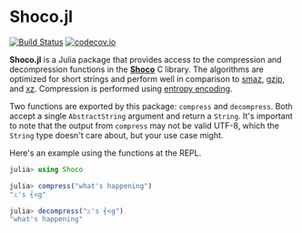# Shoco.jl

[![Build Status](https://github.com/ararslan/Shoco.jl/workflows/CI/badge.svg)](https://github.com/ararslan/Shoco.jl/actions?query=workflow%3ACI+branch%3Amaster)
[![codecov.io](http://codecov.io/github/ararslan/Shoco.jl/coverage.svg?branch=master)](http://codecov.io/github/ararslan/Shoco.jl?branch=master)

**Shoco.jl** is a Julia package that provides access to the compression and decompression functions in the [**Shoco**](https://github.com/Ed-von-Schleck/shoco) C library.
The algorithms are optimized for short strings and perform well in comparison to [smaz](https://github.com/antirez/smaz), [gzip](https://en.wikipedia.org/wiki/Gzip), and [xz](https://en.wikipedia.org/wiki/Xz).
Compression is performed using [entropy encoding](https://en.wikipedia.org/wiki/Entropy_encoding).

Two functions are exported by this package: `compress` and `decompress`.
Both accept a single `AbstractString` argument and return a `String`.
It's important to note that the output from `compress` may not be valid UTF-8, which the `String` type doesn't care about, but your use case might.

Here's an example using the functions at the REPL.

```julia
julia> using Shoco

julia> compress("what's happening")
"؉'s ⎨<g"

julia> decompress("؉'s ⎨<g")
"what's happening"
```
